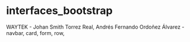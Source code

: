 # interfaces_bootstrap
WAYTEK - Johan Smith Torrez Real, Andrés Fernando Ordoñez Álvarez - navbar, card, form, row, 
